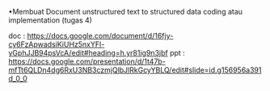 •Membuat Document unstructured text to structured data coding atau implementation (tugas 4)

doc : https://docs.google.com/document/d/16fjy-cy6FzApwadsiKiUHz5nxYFl-yGphJJB94psVcA/edit#heading=h.yr81ig9n3jbf
ppt : https://docs.google.com/presentation/d/1t47b-mfTt6QLDn4dg6RxU3NB3czmjQlbJlRkGcyYBLQ/edit#slide=id.g156956a391d_0_0